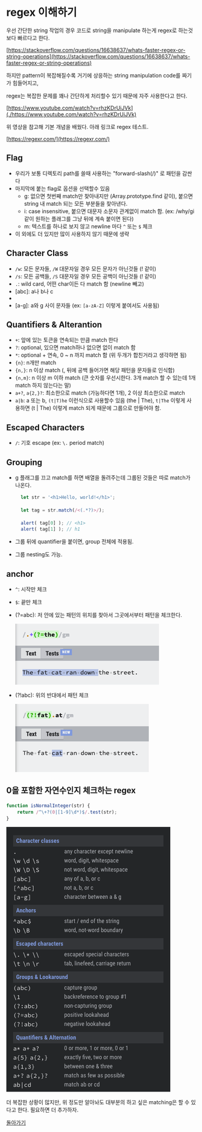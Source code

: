 # regex 이해하기

우선 간단한 string 작업의 경우 코드로 string을 manipulate 하는게 regex로 하는것 보다 빠르다고 한다.

[https://stackoverflow.com/questions/16638637/whats-faster-regex-or-string-operations](https://stackoverflow.com/questions/16638637/whats-faster-regex-or-string-operations)

하지만 pattern이 복잡해질수록 거기에 상응하는 string manipulation code를 짜기가 힘들어지고,

regex는 복잡한 문제를 꽤나 간단하게 처리할수 있기 때문에 자주 사용한다고 한다.

[https://www.youtube.com/watch?v=rhzKDrUiJVk](./https://www.youtube.com/watch?v=rhzKDrUiJVk)

위 영상을 참고해 기본 개념을 배웠다.
아래 링크로 regex 테스트.

[https://regexr.com/](https://regexr.com/)

## Flag

- 우리가 보통 디렉토리 path를 쓸때 사용하는 "forward-slash(/)" 로 패턴을 감싼다
- 마지막에 붙는 flag로 옵션을 선택할수 있음
  - g: 없으면 첫번째 match만 찾아내지만 (Array.prototype.find 같이), 붙으면 string 내 match 되는 모든 부분들을 찾아낸다.
  - i: case insensitive, 붙으면 대문자 소문자 관계없이 match 함. (ex: /why/gi 같이 원하는 플래그를 그냥 뒤에 계속 붙이면 된다)
  - m: 텍스트를 하나로 보지 않고 newline 마다 `^` 또는 `$` 체크
- 이 외에도 더 있지만 많이 사용하지 않기 때문에 생략

## Character Class

- `/w`: 모든 문자들, `/W` 대문자일 경우 모든 문자가 아닌것들 (! 같이)
- `/s`: 모든 공백들, `/S` 대문자일 경우 모든 공백이 아닌것들 (! 같이)
- `.`: wild card, 어떤 char이든 다 match 함 (newline 빼고)
- [abc]: a나 b나 c
- [^abc]:`!(a나 b나 c)`, a b c 가 아닌 것들 match
- [a-g]: a와 g 사이 문자들 (ex: `[a-zA-Z]` 이렇게 붙여서도 사용됨)

## Quantifiers & Alterantion

- `+`: 앞에 있는 토큰을 연속되는 만큼 match 한다
- `?`: optional, 있으면 match하나 없으면 없이 match 함
- `*`: optional + 연속, 0 ~ n 까지 match 함 (위 두개가 합친거라고 생각하면 됨)
- `{n}`: n개만 match
- `{n,}`: n 이상 match (, 뒤에 공백 들어가면 해당 패턴을 문자들로 인식함)
- `{n,m}`: n 이상 m 이하 match (큰 숫자를 우선시한다. 3개 match 할 수 있는데 1개 match 하지 않는다는 말)
- `a+?`, `a{2,}?`: 최소한으로 match (가능하다면 1개), 2 이상 최소한으로 match
- `a|b`: a 또는 b, `(t|T)he` 이런식으로 사용할수 있음 (the | The), `t|The` 이렇게 사용하면 (t | The) 이렇게 match 되게 때문에 그룹으로 만들어야 함.

## Escaped Characters

- `/`: 기호 escape (ex: `\.` period match)

## Grouping

- g 플래그를 끄고 match를 하면 배열을 돌려주는데 그룹된 것들은 따로 match가 나온다.

  ```js
    let str = '<h1>Hello, world!</h1>';

    let tag = str.match(/<(.*?)>/);

    alert( tag[0] ); // <h1>
    alert( tag[1] ); // h1
  ```

- 그룹 뒤에 quantifier을 붙이면, group 전체에 적용됨.
- 그룹 nesting도 가능.

## anchor

- `^`: 시작만 체크
- `$`: 끝만 체크
- (?=abc): 저 안에 있는 패턴의 위치를 찾아서 그곳에서부터 패턴을 체크한다.

  ![positive-lookahead](./positive-lookahead.png)

- (?!abc): 위의 반대에서 패턴 체크

  ![negative-lookahead](./negative-lookahead.png)

## 0을 포함한 자연수인지 체크하는 regex

```js
function isNormalInteger(str) {
    return /^\+?(0|[1-9]\d*)$/.test(str);
}
```

![cheatsheet.png](./cheatsheet.png)

더 복잡한 상황이 많지만, 위 정도만 알아놔도 대부분의 하고 싶은 matching은 할 수 있다고 한다.
필요하면 더 추가하자.

[돌아가기](../../README.md)
